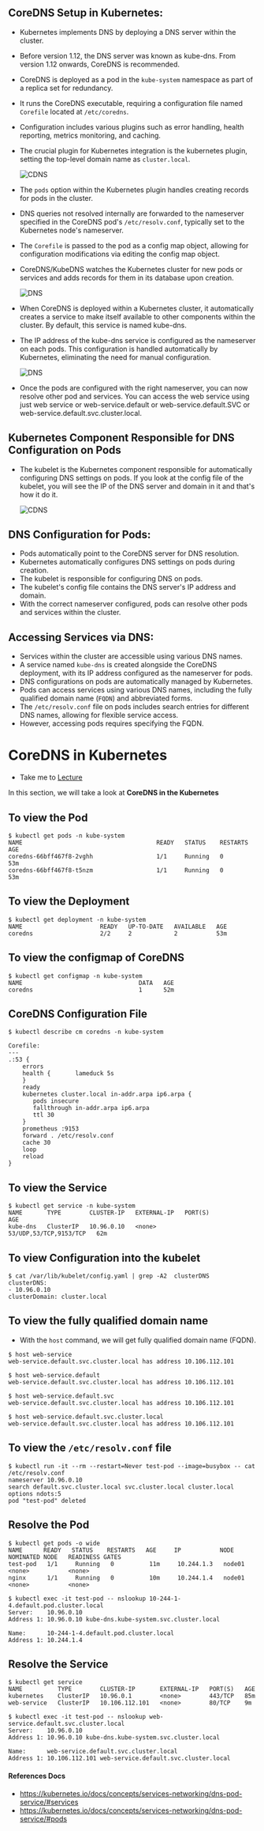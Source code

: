 ## CoreDNS Setup in Kubernetes:

- Kubernetes implements DNS by deploying a DNS server within the cluster.
- Before version 1.12, the DNS server was known as kube-dns. From version 1.12 onwards, CoreDNS is recommended.
- CoreDNS is deployed as a pod in the `kube-system` namespace as part of a replica set for redundancy.
- It runs the CoreDNS executable, requiring a configuration file named `Corefile` located at `/etc/coredns`.
- Configuration includes various plugins such as error handling, health reporting, metrics monitoring, and caching.
- The crucial plugin for Kubernetes integration is the kubernetes plugin, setting the top-level domain name as `cluster.local`.
  
  ![CDNS](../../images/coredns.png)
- The `pods` option within the Kubernetes plugin handles creating records for pods in the cluster.
- DNS queries not resolved internally are forwarded to the nameserver specified in the CoreDNS pod's `/etc/resolv.conf`, typically set to the Kubernetes node's nameserver.
- The `Corefile` is passed to the pod as a config map object, allowing for configuration modifications via editing the config map object.
- CoreDNS/KubeDNS watches the Kubernetes cluster for new pods or services and adds records for them in its database upon creation.
  
  ![DNS](../../images/kdns3.png)
- When CoreDNS is deployed within a Kubernetes cluster, it automatically creates a service to make itself available to other components within the cluster. By default, this service is named kube-dns.
- The IP address of the kube-dns service is configured as the nameserver on each pods. This configuration is handled automatically by Kubernetes, eliminating the need for manual configuration.
  
  ![DNS](../../images/cdns2.png)
  
- Once the pods are configured with the right nameserver, you can now resolve other pod and services. You can access the web service using just web service or web-service.default or web-service.default.SVC or web-service.default.svc.cluster.local.

## Kubernetes Component Responsible for DNS Configuration on Pods

- The kubelet is the Kubernetes component responsible for automatically configuring DNS settings on pods. If you look at the config file of the kubelet, you will see the IP of the DNS server and domain in it and that's how it do it.
  
  ![CDNS](../../images/cdns1.png)

## DNS Configuration for Pods:

- Pods automatically point to the CoreDNS server for DNS resolution.
- Kubernetes automatically configures DNS settings on pods during creation.
- The kubelet is responsible for configuring DNS on pods.
- The kubelet's config file contains the DNS server's IP address and domain.
- With the correct nameserver configured, pods can resolve other pods and services within the cluster.

## Accessing Services via DNS:

- Services within the cluster are accessible using various DNS names.
- A service named `kube-dns` is created alongside the CoreDNS deployment, with its IP address configured as the nameserver for pods.
- DNS configurations on pods are automatically managed by Kubernetes.
- Pods can access services using various DNS names, including the fully qualified domain name (`FQDN`) and abbreviated forms.
- The `/etc/resolv.conf` file on pods includes search entries for different DNS names, allowing for flexible service access.
- However, accessing pods requires specifying the FQDN.

# CoreDNS in Kubernetes

- Take me to [Lecture](https://kodekloud.com/topic/coredns-in-kubernetes/)

In this section, we will take a look at **CoreDNS in the Kubernetes**

## To view the Pod

```
$ kubectl get pods -n kube-system
NAME                                      READY   STATUS    RESTARTS   AGE
coredns-66bff467f8-2vghh                  1/1     Running   0          53m
coredns-66bff467f8-t5nzm                  1/1     Running   0          53m
```

## To view the Deployment

```
$ kubectl get deployment -n kube-system
NAME                      READY   UP-TO-DATE   AVAILABLE   AGE
coredns                   2/2     2            2           53m
```

## To view the configmap of CoreDNS

```
$ kubectl get configmap -n kube-system
NAME                                 DATA   AGE
coredns                              1      52m
```

## CoreDNS Configuration File

```
$ kubectl describe cm coredns -n kube-system

Corefile:
---
.:53 {
    errors
    health {       lameduck 5s
    }
    ready
    kubernetes cluster.local in-addr.arpa ip6.arpa {
       pods insecure
       fallthrough in-addr.arpa ip6.arpa
       ttl 30
    }
    prometheus :9153
    forward . /etc/resolv.conf
    cache 30
    loop
    reload
}
```

## To view the Service

```
$ kubectl get service -n kube-system
NAME       TYPE        CLUSTER-IP   EXTERNAL-IP   PORT(S)                  AGE
kube-dns   ClusterIP   10.96.0.10   <none>        53/UDP,53/TCP,9153/TCP   62m
```

## To view Configuration into the kubelet

```
$ cat /var/lib/kubelet/config.yaml | grep -A2  clusterDNS
clusterDNS:
- 10.96.0.10
clusterDomain: cluster.local
```

## To view the fully qualified domain name

- With the `host` command, we will get fully qualified domain name (FQDN).

```
$ host web-service
web-service.default.svc.cluster.local has address 10.106.112.101

$ host web-service.default
web-service.default.svc.cluster.local has address 10.106.112.101

$ host web-service.default.svc
web-service.default.svc.cluster.local has address 10.106.112.101

$ host web-service.default.svc.cluster.local
web-service.default.svc.cluster.local has address 10.106.112.101
```

## To view the `/etc/resolv.conf` file

```
$ kubectl run -it --rm --restart=Never test-pod --image=busybox -- cat /etc/resolv.conf
nameserver 10.96.0.10
search default.svc.cluster.local svc.cluster.local cluster.local
options ndots:5
pod "test-pod" deleted
```

## Resolve the Pod

```
$ kubectl get pods -o wide
NAME      READY   STATUS    RESTARTS   AGE     IP           NODE     NOMINATED NODE   READINESS GATES
test-pod   1/1     Running   0          11m     10.244.1.3   node01   <none>           <none>
nginx      1/1     Running   0          10m     10.244.1.4   node01   <none>           <none>

$ kubectl exec -it test-pod -- nslookup 10-244-1-4.default.pod.cluster.local
Server:    10.96.0.10
Address 1: 10.96.0.10 kube-dns.kube-system.svc.cluster.local

Name:      10-244-1-4.default.pod.cluster.local
Address 1: 10.244.1.4
```

## Resolve the Service

```
$ kubectl get service
NAME          TYPE        CLUSTER-IP       EXTERNAL-IP   PORT(S)   AGE
kubernetes    ClusterIP   10.96.0.1        <none>        443/TCP   85m
web-service   ClusterIP   10.106.112.101   <none>        80/TCP    9m

$ kubectl exec -it test-pod -- nslookup web-service.default.svc.cluster.local
Server:    10.96.0.10
Address 1: 10.96.0.10 kube-dns.kube-system.svc.cluster.local

Name:      web-service.default.svc.cluster.local
Address 1: 10.106.112.101 web-service.default.svc.cluster.local
```

#### References Docs

- https://kubernetes.io/docs/concepts/services-networking/dns-pod-service/#services
- https://kubernetes.io/docs/concepts/services-networking/dns-pod-service/#pods

